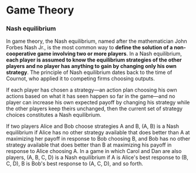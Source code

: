 # Game Theory


### Nash equilibrium
In game theory, the Nash equilibrium, named after the mathematician John Forbes Nash Jr., is the most common way to **define the solution of a non-cooperative game involving two or more players**. In a Nash equilibrium, **each player is assumed to know the equilibrium strategies of the other players and no player has anything to gain by changing only his own strategy**. The principle of Nash equilibrium dates back to the time of Cournot, who applied it to competing firms choosing outputs.  

If each player has chosen a strategy—an action plan choosing his own actions based on what it has seen happen so far in the game—and no player can increase his own expected payoff by changing his strategy while the other players keep theirs unchanged, then the current set of strategy choices constitutes a Nash equilibrium.  

If two players Alice and Bob choose strategies A and B, (A, B) is a Nash equilibrium if Alice has no other strategy available that does better than A at maximizing her payoff in response to Bob choosing B, and Bob has no other strategy available that does better than B at maximizing his payoff in response to Alice choosing A. In a game in which Carol and Dan are also players, (A, B, C, D) is a Nash equilibrium if A is Alice's best response to (B, C, D), B is Bob's best response to (A, C, D), and so forth.   